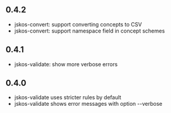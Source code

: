 ## 0.4.2

* jskos-convert: support converting concepts to CSV
* jskos-convert: support namespace field in concept schemes

## 0.4.1

* jskos-validate: show more verbose errors

## 0.4.0

* jskos-validate uses stricter rules by default
* jskos-validate shows error messages with option --verbose
